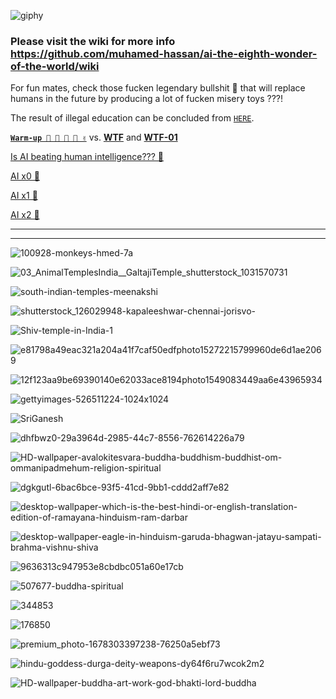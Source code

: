 ![giphy](https://github.com/muhamed-hassan/ai-the-eighth-wonder-of-the-world/assets/17825804/efc95ef1-629b-4d25-8ed5-611b4ba6166e)

### Please visit the wiki for more info https://github.com/muhamed-hassan/ai-the-eighth-wonder-of-the-world/wiki

For fun mates, check those fucken legendary bullshit 💩 that will replace humans in the future by producing a lot of fucken misery toys ???!

The result of illegal education can be concluded from [`HERE`](https://github.com/muhamed-hassan/production_deployment_syndrome/wiki#%D9%85%D8%AA%D9%84%D8%A7%D8%B2%D9%85%D8%A9-%D8%A7%D9%84%D9%85%D8%B9%D8%A7%D8%AF%D9%84%D8%A7%D8%AA-%D9%84%D8%AF%D9%83%D8%A7%D8%AA%D8%B1%D8%A9-%D8%A7%D9%84%D8%AC%D8%A7%D9%85%D8%B9%D8%A9----formulas-syndrome-of-university-professors).

[**`Warm-up 🤗 🥳 🧐 🙌 ✌`**](https://youtu.be/C8BP8K-ZuL0?si=HitcXVUid5nmAYIR) vs. [**WTF**](https://www.youtube.com/watch?v=9i94opWcYLE) and [**WTF-01**](https://www.youtube.com/watch?v=GLG08oT3HwM)

[Is AI beating human intelligence??? 🤔](https://www.youtube.com/watch?v=r5k0J42J5Fc)

[AI x0 💩](https://www.youtube.com/watch?v=gO3Z2xwCpgI)

[AI x1 💩](https://www.youtube.com/watch?v=mEsleV16qdo)

[AI x2 💩](https://www.youtube.com/watch?v=N4FBwXxKbGc)

***
***

![100928-monkeys-hmed-7a](https://github.com/muhamed-hassan/ai-the-eighth-wonder-of-the-world/assets/17825804/8c9ac51c-3695-42b0-b4be-ca5c2c6e2d1a)

![03_AnimalTemplesIndia__GaltajiTemple_shutterstock_1031570731](https://github.com/muhamed-hassan/ai-the-eighth-wonder-of-the-world/assets/17825804/7b251b16-2ae7-44b5-8a4a-5a0d8f6942ed)

![south-indian-temples-meenakshi](https://github.com/muhamed-hassan/ai-the-eighth-wonder-of-the-world/assets/17825804/ef0ba4a9-344e-4603-bfbe-e5f6d330d7f6)

![shutterstock_126029948-kapaleeshwar-chennai-jorisvo-](https://github.com/muhamed-hassan/ai-the-eighth-wonder-of-the-world/assets/17825804/e20f7ec1-cb6c-4621-b5c1-e31fae4103f3)

![Shiv-temple-in-India-1](https://github.com/muhamed-hassan/ai-the-eighth-wonder-of-the-world/assets/17825804/44c5c7d2-4755-4f62-80a3-92da1de150e0)

![e81798a49eac321a204a41f7caf50edfphoto15272215799960de6d1ae2069](https://github.com/muhamed-hassan/ai-the-eighth-wonder-of-the-world/assets/17825804/591d4a7a-bcc7-4721-89f4-b04125e90ab6)

![12f123aa9be69390140e62033ace8194photo1549083449aa6e43965934](https://github.com/muhamed-hassan/ai-the-eighth-wonder-of-the-world/assets/17825804/2a0f5507-a4d0-461e-a9d4-3ab4c448fe1c)

![gettyimages-526511224-1024x1024](https://github.com/muhamed-hassan/ai-the-eighth-wonder-of-the-world/assets/17825804/7994d2b8-1f48-4390-ad74-e436378ac99e)

![SriGanesh](https://github.com/muhamed-hassan/ai-the-eighth-wonder-of-the-world/assets/17825804/6bfa1f84-782f-44e9-b392-ab8f216dea71)

![dhfbwz0-29a3964d-2985-44c7-8556-762614226a79](https://github.com/muhamed-hassan/ai-the-eighth-wonder-of-the-world/assets/17825804/48d99b15-2e96-4ffe-aeec-d5a4cb396d7a)

![HD-wallpaper-avalokitesvara-buddha-buddhism-buddhist-om-ommanipadmehum-religion-spiritual](https://github.com/user-attachments/assets/8f6aa525-63be-436f-ab3e-54af5431e993)

![dgkgutl-6bac6bce-93f5-41cd-9bb1-cddd2aff7e82](https://github.com/user-attachments/assets/9515a9b8-863a-4bb1-98f1-1978129e6401)

![desktop-wallpaper-which-is-the-best-hindi-or-english-translation-edition-of-ramayana-hinduism-ram-darbar](https://github.com/user-attachments/assets/a81afda9-c65d-44dd-a5d7-259ff6ef42ff)

![desktop-wallpaper-eagle-in-hinduism-garuda-bhagwan-jatayu-sampati-brahma-vishnu-shiva](https://github.com/user-attachments/assets/64816ff0-f4a4-461a-9577-d0adc2753a72)

![9636313c947953e8cbdbc051a60e17cb](https://github.com/user-attachments/assets/6a385d89-81cf-47ec-97f4-eb861aab22de)

![507677-buddha-spiritual](https://github.com/user-attachments/assets/1860e9d3-0d68-498c-afc2-e0d49aee2107)

![344853](https://github.com/user-attachments/assets/6cafa67b-4531-4320-bf55-abf8b1956beb)

![176850](https://github.com/user-attachments/assets/e39e2784-a090-494e-88b2-a2406603b3e2)

![premium_photo-1678303397238-76250a5ebf73](https://github.com/user-attachments/assets/a99cd2b9-b7ab-47ef-a316-bc5b5d904de8)

![hindu-goddess-durga-deity-weapons-dy64f6ru7wcok2m2](https://github.com/user-attachments/assets/09ad61ba-d446-4eea-893c-62d504aa03e2)

![HD-wallpaper-buddha-art-work-god-bhakti-lord-buddha](https://github.com/user-attachments/assets/0eed617b-9efc-4bcf-b5b4-0a1a46f82c07)
